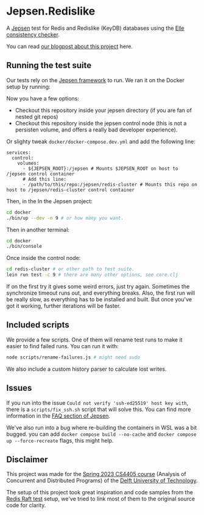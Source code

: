 # Jepsen.Redislike

A [Jepsen](https://github.com/jepsen-io/jepsen) test for Redis and Redislike (KeyDB) databases using the [Elle consistency checker](https://github.com/jepsen-io/elle).

You can read [our blogpost about this project](blog/blog.md) here.

## Running the test suite
Our tests rely on the [Jepsen framework](https://github.com/jepsen-io/jepsen) to run. We ran it on the Docker setup by running:

Now you have a few options: 
- Checkout this repository inside your jepsen directory (if you are fan of nested git repos)
- Checkout this repository inside the jepsen control node (this is not a persisten volume, and offers a really bad developer experience).

Or slighty tweak `docker/docker-compose.dev.yml` and add the following line:

```
services:
  control:
    volumes:
      - ${JEPSEN_ROOT}:/jepsen # Mounts $JEPSEN_ROOT on host to /jepsen control container
      # Add this line:
      - /path/to/this/repo:/jepsen/redis-cluster # Mounts this repo on host to /jepsen/redis-cluster control container
```
Then, in the
In the Jepsen project:

```sh
cd docker
./bin/up --dev -n 9 # or how many you want.
```

Then in another terminal:

```sh
cd docker
./bin/console
```

Once inside the control node:

```sh
cd redis-cluster # or other path to test suite.
lein run test -c 9 # there are many other options, see core.clj
```

If on the first try it gives some weird errors, just try again. Sometimes the synchronize timeout runs out, and everything breaks. Also, the first run will be really slow, as everything has to be installed and built. But once you've got it working, further iterations will be faster.

## Included scripts

We provide a few scripts. One of them will rename test runs to make it easier to find failed runs. You can run it with:
```sh
node scripts/rename-failures.js # might need sudo
```

We also include a custom history parser to calculate lost writes.

## Issues

If you run into the issue `Could not verify 'ssh-ed25519' host key with`, there is a `scripts/fix_ssh.sh` script that will solve this. You can find more information in the [FAQ section of Jepsen](https://github.com/jepsen-io/jepsen#faq).

We've also run into a bug where re-building the containers in WSL was a bit bugged. you can add `docker compose build --no-cache` and `docker compose up --force-recreate` flags, this might help.
## Disclaimer

This project was made for the [Spring 2023 CS4405 course](https://cs4405.github.io/) (Analysis of Concurrent and Distributed Programs) of the [Delft University of Technology](https://tudelft.nl/).

The setup of this project took great inspiration and code samples from the [Redis Raft test](https://github.com/jepsen-io/redis) setup, we've tried to link most of them to the original source code for clarity.